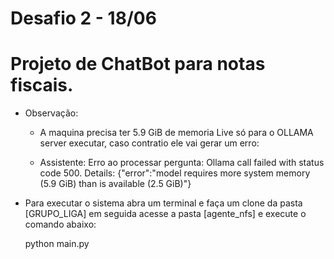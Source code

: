 # Desafio 2 - 18/06

# Projeto de ChatBot para notas fiscais.

* Observação:
  - A maquina precisa ter 5.9 GiB de memoria Live só para o OLLAMA server executar,
  caso contratio ele vai gerar um erro:
  
  - Assistente: 
  Erro ao processar pergunta: Ollama call failed with status code 500. Details: 
  {"error":"model requires more system memory (5.9 GiB) than is available (2.5 GiB)"}

* Para executar o sistema abra um terminal e faça um clone da pasta [GRUPO_LIGA] em seguida acesse a pasta [agente_nfs] e execute o comando abaixo:

	python main.py


